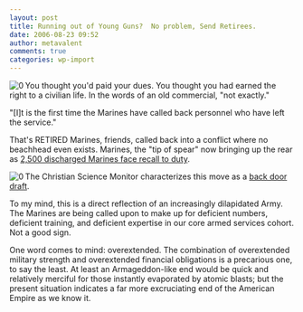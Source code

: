```yaml
---
layout: post
title: Running out of Young Guns?  No problem, Send Retirees.
date: 2006-08-23 09:52
author: metavalent
comments: true
categories: wp-import
---
```

<!--Lead Photo --><a href="http://www.boston.com/news/world/middleeast/articles/2006/08/23/up_to_2500_discharged_marines_face_recall_to_duty/"><img src="http://metavalent.info/images/boston.com.logo.gif" align="left" border="0" alt="0" /></a><!-- Commentary -->You thought you'd paid your dues.  You thought you had earned the right to a civilian life.  In the words of an old commercial, "not exactly."

"[I]t is the first time the Marines have called back personnel who have left the service."  

That's RETIRED Marines, friends, called back into a conflict where no beachhead even exists.  Marines, the "tip of spear" now bringing up the rear as  <a href="http://www.boston.com/news/world/middleeast/articles/2006/08/23/up_to_2500_discharged_marines_face_recall_to_duty/">2,500 discharged Marines face recall to duty</a>.

<!--Lead Photo --><a href="http://www.boston.com/news/world/middleeast/articles/2006/08/23/up_to_2500_discharged_marines_face_recall_to_duty/"><img src="http://metavalent.info/images/cs.monitor.logo.gif" align="left" border="0" alt="0" /></a><!-- Commentary -->The Christian Science Monitor characterizes this move as a <a href="http://www.csmonitor.com/2006/0823/dailyUpdate.html">back door draft</a>.

To my mind, this is a direct reflection of an increasingly dilapidated Army.  The Marines are being called upon to make up for deficient numbers, deficient training, and deficient expertise in our core armed services cohort.  Not a good sign.

One word comes to mind: overextended.  The combination of overextended military strength and overextended financial obligations is a precarious one, to say the least.  At least an Armageddon-like end would be quick and relatively merciful for those instantly evaporated by atomic blasts; but the present situation indicates a far more excruciating end of the American Empire as we know it.
